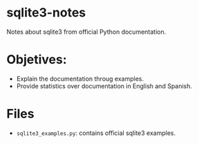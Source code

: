 # sqlite3-notes
Notes about sqlite3 from official Python documentation.

# Objetives:
* Explain the documentation throug examples.
* Provide statistics over documentation in English and Spanish.

# Files
* `sqlite3_examples.py`: contains official sqlite3 examples.
